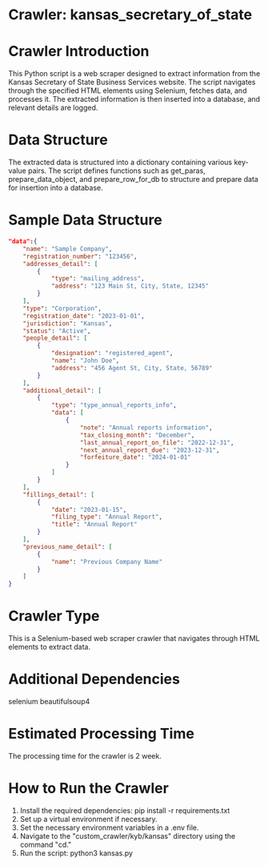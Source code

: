 # Crawler: kansas_secretary_of_state

# Crawler Introduction
This Python script is a web scraper designed to extract information from the Kansas Secretary of State Business Services website. The script navigates through the specified HTML elements using Selenium, fetches data, and processes it. The extracted information is then inserted into a database, and relevant details are logged.

# Data Structure

The extracted data is structured into a dictionary containing various key-value pairs. The script defines functions such as get_paras, prepare_data_object, and prepare_row_for_db to structure and prepare data for insertion into a database.

# Sample Data Structure
```json
"data":{
    "name": "Sample Company",
    "registration_number": "123456",
    "addresses_detail": [
        {
            "type": "mailing_address",
            "address": "123 Main St, City, State, 12345"
        }
    ],
    "type": "Corporation",
    "registration_date": "2023-01-01",
    "jurisdiction": "Kansas",
    "status": "Active",
    "people_detail": [
        {
            "designation": "registered_agent",
            "name": "John Doe",
            "address": "456 Agent St, City, State, 56789"
        }
    ],
    "additional_detail": [
        {
            "type": "type_annual_reports_info",
            "data": [
                {
                    "note": "Annual reports information",
                    "tax_closing_month": "December",
                    "last_annual_report_on_file": "2022-12-31",
                    "next_annual_report_due": "2023-12-31",
                    "forfeiture_date": "2024-01-01"
                }
            ]
        }
    ],
    "fillings_detail": [
        {
            "date": "2023-01-15",
            "filing_type": "Annual Report",
            "title": "Annual Report"
        }
    ],
    "previous_name_detail": [
        {
            "name": "Previous Company Name"
        }
    ]
}
```

# Crawler Type
This is a Selenium-based web scraper crawler that navigates through HTML elements to extract data.

# Additional Dependencies
selenium
beautifulsoup4

# Estimated Processing Time
The processing time for the crawler is 2 week.

# How to Run the Crawler
1. Install the required dependencies: pip install -r requirements.txt
2. Set up a virtual environment if necessary.
3. Set the necessary environment variables in a .env file.
4. Navigate to the "custom_crawler/kyb/kansas" directory using the command "cd."
5. Run the script: python3 kansas.py
